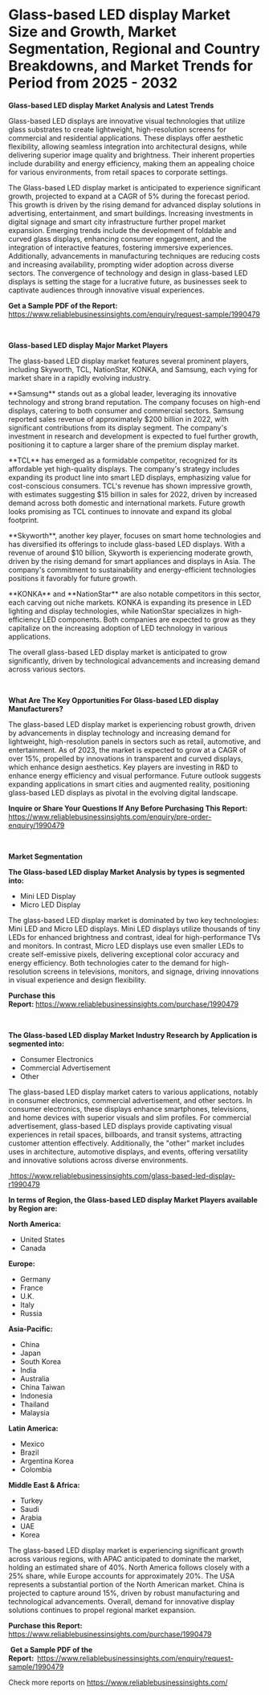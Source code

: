<p><h1>Glass-based LED display Market Size and Growth, Market Segmentation, Regional and Country Breakdowns, and Market Trends for Period from 2025 -  2032</h1></p><p><strong>Glass-based LED display Market Analysis and Latest Trends</strong></p>
<p><p>Glass-based LED displays are innovative visual technologies that utilize glass substrates to create lightweight, high-resolution screens for commercial and residential applications. These displays offer aesthetic flexibility, allowing seamless integration into architectural designs, while delivering superior image quality and brightness. Their inherent properties include durability and energy efficiency, making them an appealing choice for various environments, from retail spaces to corporate settings.</p><p>The Glass-based LED display market is anticipated to experience significant growth, projected to expand at a CAGR of 5% during the forecast period. This growth is driven by the rising demand for advanced display solutions in advertising, entertainment, and smart buildings. Increasing investments in digital signage and smart city infrastructure further propel market expansion. Emerging trends include the development of foldable and curved glass displays, enhancing consumer engagement, and the integration of interactive features, fostering immersive experiences. Additionally, advancements in manufacturing techniques are reducing costs and increasing availability, prompting wider adoption across diverse sectors. The convergence of technology and design in glass-based LED displays is setting the stage for a lucrative future, as businesses seek to captivate audiences through innovative visual experiences.</p></p>
<p><strong>Get a Sample PDF of the Report:&nbsp;</strong> <a href="https://www.reliablebusinessinsights.com/enquiry/request-sample/1990479?utm_campaign=2244&utm_medium=2&utm_source=Github&utm_content=ia&utm_term=13022025&utm_id=glass-based-led-display">https://www.reliablebusinessinsights.com/enquiry/request-sample/1990479</a></p>
<p>&nbsp;</p>
<p><strong>Glass-based LED display Major Market Players</strong></p>
<p><p>The glass-based LED display market features several prominent players, including Skyworth, TCL, NationStar, KONKA, and Samsung, each vying for market share in a rapidly evolving industry.</p><p>**Samsung** stands out as a global leader, leveraging its innovative technology and strong brand reputation. The company focuses on high-end displays, catering to both consumer and commercial sectors. Samsung reported sales revenue of approximately $200 billion in 2022, with significant contributions from its display segment. The company's investment in research and development is expected to fuel further growth, positioning it to capture a larger share of the premium display market.</p><p>**TCL** has emerged as a formidable competitor, recognized for its affordable yet high-quality displays. The company's strategy includes expanding its product line into smart LED displays, emphasizing value for cost-conscious consumers. TCL's revenue has shown impressive growth, with estimates suggesting $15 billion in sales for 2022, driven by increased demand across both domestic and international markets. Future growth looks promising as TCL continues to innovate and expand its global footprint.</p><p>**Skyworth**, another key player, focuses on smart home technologies and has diversified its offerings to include glass-based LED displays. With a revenue of around $10 billion, Skyworth is experiencing moderate growth, driven by the rising demand for smart appliances and displays in Asia. The company's commitment to sustainability and energy-efficient technologies positions it favorably for future growth.</p><p>**KONKA** and **NationStar** are also notable competitors in this sector, each carving out niche markets. KONKA is expanding its presence in LED lighting and display technologies, while NationStar specializes in high-efficiency LED components. Both companies are expected to grow as they capitalize on the increasing adoption of LED technology in various applications.</p><p>The overall glass-based LED display market is anticipated to grow significantly, driven by technological advancements and increasing demand across various sectors.</p></p>
<p>&nbsp;</p>
<p><strong>What Are The Key Opportunities For Glass-based LED display Manufacturers?</strong></p>
<p><p>The glass-based LED display market is experiencing robust growth, driven by advancements in display technology and increasing demand for lightweight, high-resolution panels in sectors such as retail, automotive, and entertainment. As of 2023, the market is expected to grow at a CAGR of over 15%, propelled by innovations in transparent and curved displays, which enhance design aesthetics. Key players are investing in R&D to enhance energy efficiency and visual performance. Future outlook suggests expanding applications in smart cities and augmented reality, positioning glass-based LED displays as pivotal in the evolving digital landscape.</p></p>
<p><strong>Inquire or Share Your Questions If Any Before Purchasing This Report:</strong> <a href="https://www.reliablebusinessinsights.com/enquiry/pre-order-enquiry/1990479?utm_campaign=2244&utm_medium=2&utm_source=Github&utm_content=ia&utm_term=13022025&utm_id=glass-based-led-display">https://www.reliablebusinessinsights.com/enquiry/pre-order-enquiry/1990479</a></p>
<p>&nbsp;</p>
<p><strong>Market Segmentation</strong></p>
<p><strong>The Glass-based LED display Market Analysis by types is segmented into:</strong></p>
<p><ul><li>Mini LED Display</li><li>Micro LED Display</li></ul></p>
<p><p>The glass-based LED display market is dominated by two key technologies: Mini LED and Micro LED displays. Mini LED displays utilize thousands of tiny LEDs for enhanced brightness and contrast, ideal for high-performance TVs and monitors. In contrast, Micro LED displays use even smaller LEDs to create self-emissive pixels, delivering exceptional color accuracy and energy efficiency. Both technologies cater to the demand for high-resolution screens in televisions, monitors, and signage, driving innovations in visual experience and design flexibility.</p></p>
<p><strong>Purchase this Report:&nbsp;</strong><a href="https://www.reliablebusinessinsights.com/purchase/1990479?utm_campaign=2244&utm_medium=2&utm_source=Github&utm_content=ia&utm_term=13022025&utm_id=glass-based-led-display">https://www.reliablebusinessinsights.com/purchase/1990479</a></p>
<p>&nbsp;</p>
<p><strong>The Glass-based LED display Market Industry Research by Application is segmented into:</strong></p>
<p><ul><li>Consumer Electronics</li><li>Commercial Advertisement</li><li>Other</li></ul></p>
<p><p>The glass-based LED display market caters to various applications, notably in consumer electronics, commercial advertisement, and other sectors. In consumer electronics, these displays enhance smartphones, televisions, and home devices with superior visuals and slim profiles. For commercial advertisement, glass-based LED displays provide captivating visual experiences in retail spaces, billboards, and transit systems, attracting customer attention effectively. Additionally, the "other" market includes uses in architecture, automotive displays, and events, offering versatility and innovative solutions across diverse environments.</p></p>
<p><a href="https://www.reliablebusinessinsights.com/glass-based-led-display-r1990479?utm_campaign=2244&utm_medium=2&utm_source=Github&utm_content=ia&utm_term=13022025&utm_id=glass-based-led-display">&nbsp;https://www.reliablebusinessinsights.com/glass-based-led-display-r1990479</a></p>
<p><strong>In terms of Region, the Glass-based LED display Market Players available by Region are:</strong></p>
<p>
    <p> <strong> North America: </strong>
        <ul>
            <li>United States</li>
            <li>Canada</li>
        </ul>
        </p> 
    <p> <strong> Europe: </strong>
        <ul>
            <li>Germany</li>
            <li>France</li>
            <li>U.K.</li>
            <li>Italy</li>
            <li>Russia</li>
        </ul>
        </p> 
    <p> <strong> Asia-Pacific: </strong>
        <ul>
            <li>China</li>
            <li>Japan</li>
            <li>South Korea</li>
            <li>India</li>
            <li>Australia</li>
            <li>China Taiwan</li>
            <li>Indonesia</li>
            <li>Thailand</li>
            <li>Malaysia</li>
        </ul>
        </p> 
    <p> <strong> Latin America: </strong>
        <ul>
            <li>Mexico</li>
            <li>Brazil</li>
            <li>Argentina Korea</li>
            <li>Colombia</li>
        </ul>
        </p> 
    <p> <strong> Middle East & Africa: </strong>
        <ul>
            <li>Turkey</li>
            <li>Saudi</li>
            <li>Arabia</li>
            <li>UAE</li>
            <li>Korea</li>
        </ul>
    </p>
    </p>
<p><p>The glass-based LED display market is experiencing significant growth across various regions, with APAC anticipated to dominate the market, holding an estimated share of 40%. North America follows closely with a 25% share, while Europe accounts for approximately 20%. The USA represents a substantial portion of the North American market. China is projected to capture around 15%, driven by robust manufacturing and technological advancements. Overall, demand for innovative display solutions continues to propel regional market expansion.</p></p>
<p><strong>Purchase this Report: </strong><a href="https://www.reliablebusinessinsights.com/purchase/1990479?utm_campaign=2244&utm_medium=2&utm_source=Github&utm_content=ia&utm_term=13022025&utm_id=glass-based-led-display">https://www.reliablebusinessinsights.com/purchase/1990479</a></p>
<p>&nbsp;<strong>Get a Sample PDF of the Report:&nbsp;&nbsp;</strong><a href="https://www.reliablebusinessinsights.com/enquiry/request-sample/1990479?utm_campaign=2244&utm_medium=2&utm_source=Github&utm_content=ia&utm_term=13022025&utm_id=glass-based-led-display">https://www.reliablebusinessinsights.com/enquiry/request-sample/1990479</a></p>
<p><strong></strong></p>
<p>Check more reports on <a href="https://www.reliablebusinessinsights.com/?utm_campaign=2244&utm_medium=2&utm_source=Github&utm_content=ia&utm_term=13022025&utm_id=glass-based-led-display">https://www.reliablebusinessinsights.com/</a></p>